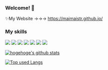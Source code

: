 ### Welcome! 👋
✨My Website →→→ https://maimaistr.github.io/

### My skills

<img src="https://img.shields.io/badge/-Python-ffd700.svg?logo=python&style=flat-square"> <img src="https://img.shields.io/badge/-Node.js-ffdead.svg?logo=node.js&style=flat-square"> <img src="https://img.shields.io/badge/-Javascript-4169e1.svg?logo=javascript&style=flat-square"> <img src="https://img.shields.io/badge/-HTML5-696969.svg?logo=html5&style=flat-square"> <img src="https://img.shields.io/badge/-CSS3-4169e1.svg?logo=html5&style=flat-square"> <img src="https://img.shields.io/badge/-Amazon AWS-232F3E.svg?logo=html5&style=flat-square"> <img src="https://img.shields.io/badge/-VisualStudioCode-007ACC.svg?logo=visualstudioCode&style=flat-square">

<!-- リポジトリステータス -->
[![hogehoge's github stats](https://github-readme-stats.vercel.app/api?username=maimaistr&hide=contribs&count_private=true&show_icons=true&theme=tokyonight)](https://github.com/maimaistr/)

<!-- ソースコード統計 -->
[![Top used Langs](https://github-readme-stats.vercel.app/api/top-langs/?username=maimaistr&layout=compact&theme=tokyonight)](https://github.com/maimaistr/)

<!--
maimaistr/maimaistr is a ✨ special ✨ repository because its README.md (this file) appears on your GitHub profile.

Here are some ideas to get you started:

- 🔭 I’m currently working on ...
- 🌱 I’m currently learning ...
- 👯 I’m looking to collaborate on ...
- 🤔 I’m looking for help with ...
- 💬 Ask me about ...
- 📫 How to reach me: ...
- 😄 Pronouns: ...
- ⚡ Fun fact: ...
-->
